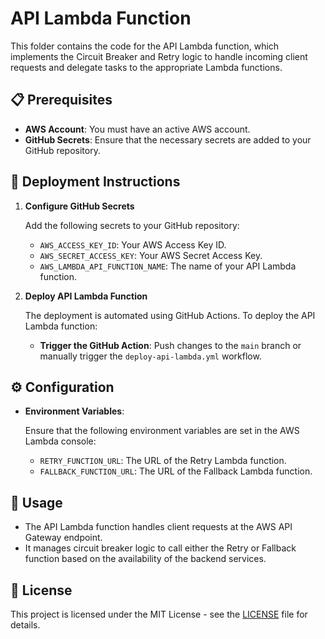 # API Lambda Function

This folder contains the code for the API Lambda function, which implements the Circuit Breaker and Retry logic to handle incoming client requests and delegate tasks to the appropriate Lambda functions.

## 📋 Prerequisites

- **AWS Account**: You must have an active AWS account.
- **GitHub Secrets**: Ensure that the necessary secrets are added to your GitHub repository.

## 🔧 Deployment Instructions

1. **Configure GitHub Secrets**

   Add the following secrets to your GitHub repository:

   - `AWS_ACCESS_KEY_ID`: Your AWS Access Key ID.
   - `AWS_SECRET_ACCESS_KEY`: Your AWS Secret Access Key.
   - `AWS_LAMBDA_API_FUNCTION_NAME`: The name of your API Lambda function.

2. **Deploy API Lambda Function**

   The deployment is automated using GitHub Actions. To deploy the API Lambda function:

   - **Trigger the GitHub Action**: Push changes to the `main` branch or manually trigger the `deploy-api-lambda.yml` workflow.

## ⚙️ Configuration

- **Environment Variables**:

  Ensure that the following environment variables are set in the AWS Lambda console:

  - `RETRY_FUNCTION_URL`: The URL of the Retry Lambda function.
  - `FALLBACK_FUNCTION_URL`: The URL of the Fallback Lambda function.

## 📘 Usage

- The API Lambda function handles client requests at the AWS API Gateway endpoint.
- It manages circuit breaker logic to call either the Retry or Fallback function based on the availability of the backend services.

## 📝 License

This project is licensed under the MIT License - see the [LICENSE](../LICENSE) file for details.
